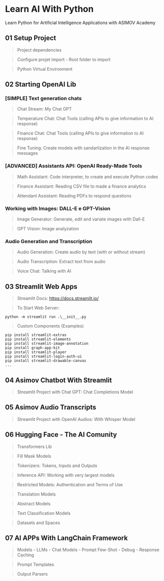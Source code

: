 # Learn AI With Python
Learn Python for Artificial Intelligence Applications with ASIMOV Academy

## 01 Setup Project

> Project dependencies

> Configure projet import - Root folder to import

> Python Virtual Environment

## 02 Starting OpenAI Lib

### **[SIMPLE] Text generation chats**

> Chat Stream: My Chat GPT

> Temperature Chat: Chat Tools (calling APIs to give information to AI response)

> Finance Chat: Chat Tools (calling APIs to give information to AI response)

> Fine Tuning: Create models with sandarlization in the AI response messages

### **[ADVANCED] Assistants API: OpenAI Ready-Made Tools**

> Math Assistant: Code interpreter, to create and execute Python codes

> Finance Assistant: Reading CSV file to made a finance analytics

> Attendant Assistant: Reading PDFs to respond questions

### **Working with Images: DALL-E e GPT-Vision**

> Image Generator: Generate, edit and variate images with Dall-E

> GPT Vision: Image analyzation

### **Audio Generation and Transcription**

> Audio Generation: Create audio by text (with or without stream)

> Audio Transcription: Extract text from audio

> Voice Chat: Talking with AI

## 03 Streamlit Web Apps

> Streamlit Docs: https://docs.streamlit.io/

> To Start Web Server:

```shell
python -m streamlit run .\__init__.py
```

> Custom Components (Examples)

```shell
pip install streamlit-extras
pip install streamlit-elements
pip install streamlit-image-annotation
pip install graph-app-kit
pip install streamlit-player
pip install streamlit-login-auth-ui
pip install streamlit-drawable-canvas
...
```

## 04 Asimov Chatbot With Streamlit

> Streamlit Project with Chat GPT: Chat Completions Model

## 05 Asimov Audio Transcripts

> Streamlit Project with OpenAI Audios: With Whisper Model

## 06 Hugging Face - The AI Comunity

> Transformers Lib

> Fill Mask Models

> Tokenizers: Tokens, Inputs and Outputs

> Inference API: Working with very largest models

> Restricted Models: Authentication and Terms of Use

> Translation Models

> Abstract Models

> Text Classification Models

> Datasets and Spaces

## 07 AI APPs With LangChain Framework

> Models
    - LLMs
    - Chat Models
        - Prompt Few-Shot
    - Debug
    - Response Caching

> Prompt Templates

> Output Parsers
